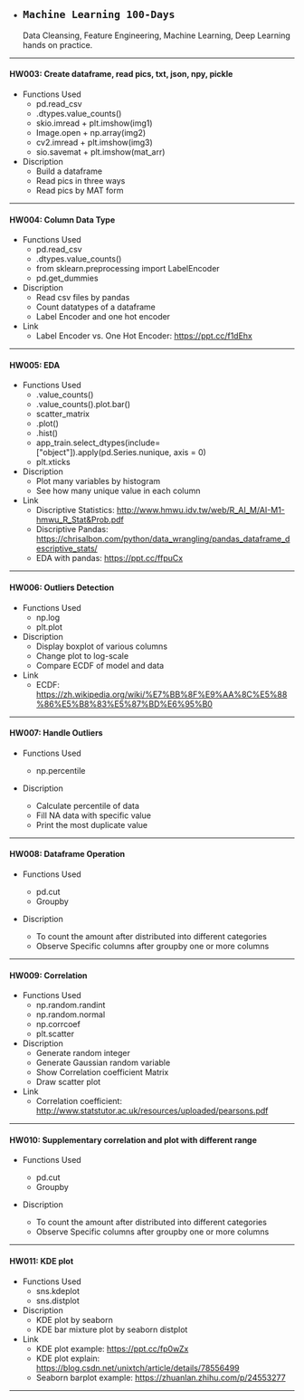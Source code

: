 * ## **`Machine Learning 100-Days`**

   Data Cleansing, Feature Engineering, Machine Learning, Deep Learning hands on practice.

***
#### HW003: Create dataframe, read pics, txt, json, npy, pickle
- Functions Used
  - pd.read_csv
  - .dtypes.value_counts()
  - skio.imread + plt.imshow(img1)
  - Image.open + np.array(img2)
  - cv2.imread + plt.imshow(img3)
  - sio.savemat + plt.imshow(mat_arr)
- Discription
  - Build a dataframe
  - Read pics in three ways
  - Read pics by MAT form
***
#### HW004: Column Data Type
- Functions Used
  - pd.read_csv
  - .dtypes.value_counts()
  - from sklearn.preprocessing import LabelEncoder
  - pd.get_dummies
- Discription
  - Read csv files by pandas
  - Count datatypes of a dataframe
  - Label Encoder and one hot encoder
- Link
  - Label Encoder vs. One Hot Encoder: https://ppt.cc/f1dEhx
***
#### HW005: EDA
- Functions Used
  - .value_counts()
  - .value_counts().plot.bar()
  - scatter_matrix
  - .plot()
  - .hist()
  - app_train.select_dtypes(include=["object"]).apply(pd.Series.nunique, axis = 0)
  - plt.xticks
- Discription
  - Plot many variables by histogram
  - See how many unique value in each column
- Link
  - Discriptive Statistics: http://www.hmwu.idv.tw/web/R_AI_M/AI-M1-hmwu_R_Stat&Prob.pdf
  - Discriptive Pandas: https://chrisalbon.com/python/data_wrangling/pandas_dataframe_descriptive_stats/
  - EDA with pandas: https://ppt.cc/ffpuCx
***
#### HW006: Outliers Detection
- Functions Used
  - np.log
  - plt.plot
- Discription
  - Display boxplot of various columns
  - Change plot to log-scale
  - Compare ECDF of model and data
- Link
  - ECDF: https://zh.wikipedia.org/wiki/%E7%BB%8F%E9%AA%8C%E5%88%86%E5%B8%83%E5%87%BD%E6%95%B0
***
#### HW007: Handle Outliers
- Functions Used
  - np.percentile
  
- Discription
  - Calculate percentile of data
  - Fill NA data with specific value
  - Print the most duplicate value
***
#### HW008: Dataframe Operation
- Functions Used
  - pd.cut
  - Groupby
  
- Discription
  - To count the amount after distributed into different categories
  - Observe Specific columns after groupby one or more columns
***
#### HW009: Correlation
- Functions Used
  - np.random.randint
  - np.random.normal
  - np.corrcoef
  - plt.scatter
- Discription
  - Generate random integer
  - Generate Gaussian random variable
  - Show Correlation coefficient Matrix
  - Draw scatter plot
- Link
  - Correlation coefficient: http://www.statstutor.ac.uk/resources/uploaded/pearsons.pdf
***
#### HW010: Supplementary correlation and plot with different range
- Functions Used
  - pd.cut
  - Groupby
  
- Discription
  - To count the amount after distributed into different categories
  - Observe Specific columns after groupby one or more columns
***
#### HW011: KDE plot
- Functions Used
  - sns.kdeplot
  - sns.distplot
- Discription
  - KDE plot by seaborn
  - KDE bar mixture plot by seaborn distplot
- Link
  - KDE plot example: https://ppt.cc/fp0wZx
  - KDE plot explain: https://blog.csdn.net/unixtch/article/details/78556499
  - Seaborn barplot example: https://zhuanlan.zhihu.com/p/24553277
***
